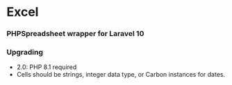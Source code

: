 # Excel

### PHPSpreadsheet wrapper for Laravel 10

### Upgrading

* 2.0: PHP 8.1 required
* Cells should be strings, integer data type, or Carbon instances for dates.
